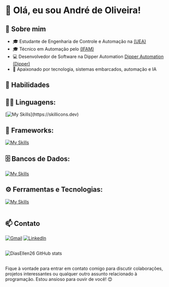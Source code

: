 # 👋 Olá, eu sou André de Oliveira!

## 💼 Sobre mim

- 🎓 Estudante de Engenharia de Controle e Automação na [(UEA)](https://www.uea.edu.br/)
- 🎓 Técnico em Automação pelo [(IFAM)](https://www.ifam.edu.br/)
- 💻 Desenvolvedor de Software na Dipper Automation [Dipper Automation (Dipper)](https://dipperauto.com/)
- 🌱 Apaixonado por tecnologia, sistemas embarcados, automação e IA

## 🚀 Habilidades

## 👨‍💻 Linguagens: 
[![My Skills](https://skillicons.dev/icons?i=python,c,cpp,)](https://skillicons.dev)

## 🧰 Frameworks: 
[![My Skills](https://skillicons.dev/icons?i=flask,arduino,tensorflow,pytorch)](https://skillicons.dev)

## 🗄️ Bancos de Dados: 
[![My Skills](https://skillicons.dev/icons?i=postgres,mysql,mongodb)](https://skillicons.dev)
## ⚙️ Ferramentas e Tecnologias:
[![My Skills](https://skillicons.dev/icons?i=git,github,visualstudio,docker,matlab,aws,grafana,postman,raspberrypi)](https://skillicons.dev)<br><br>

## 📫 Contato

[![Gmail](https://img.shields.io/badge/-Email-D14836?style=flat&logo=Gmail&logoColor=white)](mailto:andredeoliveiras@gmail.com)
[![LinkedIn](https://img.shields.io/badge/-LinkedIn-blue?style=flat&logo=Linkedin&logoColor=white)](https://www.linkedin.com/in/andredeoliveiras/)
<br><br>

![DiasEllen26 GitHub stats](https://github-readme-stats.vercel.app/api?username=DiasEllen26&show_icons=true&theme=dark) <br><br>

Fique à vontade para entrar em contato comigo para discutir colaborações, projetos interessantes ou qualquer outro assunto relacionado à programação. Estou ansioso para ouvir de você! 😊
